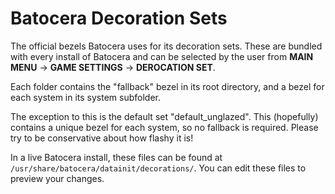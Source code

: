 # Batocera Decoration Sets

The official bezels Batocera uses for its decoration sets. These are bundled with every install of Batocera and can be selected by the user from **MAIN MENU** -> **GAME SETTINGS** -> **DEROCATION SET**.

Each folder contains the "fallback" bezel in its root directory, and a bezel for each system in its system subfolder.

The exception to this is the default set "default_unglazed". This (hopefully) contains a unique bezel for each system, so no fallback is required. Please try to be conservative about how flashy it is!

In a live Batocera install, these files can be found at `/usr/share/batocera/datainit/decorations/`. You can edit these files to preview your changes.
